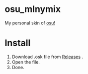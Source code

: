 osu_mlnymix
===========

My personal skin of [osu!](https://osu.ppy.sh)

# Install

1. Download .osk file from [Releases](https://github.com/mlny/osu_mlnymix/releases) .
2. Open the file.
3. Done.

